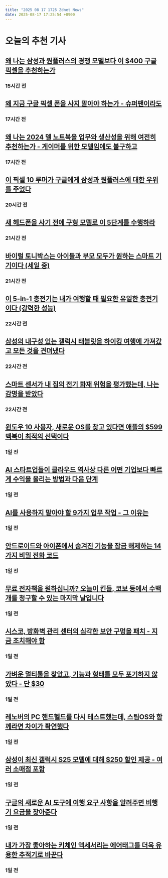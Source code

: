 ```yaml
---
title: "2025 08 17 1725 Zdnet News"
date: 2025-08-17 17:25:54 +0900
---
```


# 오늘의 추천 기사
## [왜 나는 삼성과 원플러스의 경쟁 모델보다 이 $400 구글 픽셀을 추천하는가](https://www.zdnet.com/article/why-i-recommend-this-400-google-pixel-over-competing-models-from-samsung-and-oneplus/)
### 15시간 전

## [왜 지금 구글 픽셀 폰을 사지 말아야 하는가 - 슈퍼팬이라도](https://www.zdnet.com/article/why-you-shouldnt-buy-a-google-pixel-phone-right-now-even-if-youre-a-superfan/)
### 17시간 전

## [왜 나는 2024 델 노트북을 업무와 생산성을 위해 여전히 추천하는가 - 게이머를 위한 모델임에도 불구하고](https://www.zdnet.com/article/why-i-still-recommend-this-2024-dell-laptop-for-work-and-productivity-even-though-its-for-gamers/)
### 17시간 전

## [이 픽셀 10 루머가 구글에게 삼성과 원플러스에 대한 우위를 주었다](https://www.zdnet.com/article/this-pixel-10-rumor-just-gave-google-an-edge-over-samsung-and-oneplus/)
### 20시간 전

## [새 헤드폰을 사기 전에 구형 모델로 이 5단계를 수행하라](https://www.zdnet.com/article/dont-buy-new-headphones-until-you-do-these-5-steps-with-your-old-pair/)
### 21시간 전

## [바이럴 토니박스는 아이들과 부모 모두가 원하는 스마트 기기이다 (세일 중)](https://www.zdnet.com/home-and-office/home-entertainment/the-viral-toniebox-is-exactly-what-both-kids-and-parents-want-from-a-smart-device-and-its-on-sale/)
### 21시간 전

## [이 5-in-1 충전기는 내가 여행할 때 필요한 유일한 충전기이다 (강력한 성능)](https://www.zdnet.com/article/this-5-in-1-travel-charger-is-the-only-one-ill-need-to-travel-and-its-full-of-power/)
### 22시간 전

## [삼성의 내구성 있는 갤럭시 태블릿을 하이킹 여행에 가져갔고 모든 것을 견뎌냈다](https://www.zdnet.com/article/i-brought-samsungs-rugged-galaxy-tablet-on-a-hiking-trip-and-it-weathered-everything/)
### 22시간 전

## [스마트 센서가 내 집의 전기 화재 위험을 평가했는데, 나는 감명을 받았다](https://www.zdnet.com/home-and-office/smart-home/a-smart-sensor-assessed-my-homes-risk-of-electrical-fires-and-i-was-impressed/)
### 22시간 전

## [윈도우 10 사용자, 새로운 OS를 찾고 있다면 애플의 $599 맥북이 최적의 선택이다](https://www.zdnet.com/article/windows-10-users-looking-for-a-new-os-apples-599-macbook-cant-come-at-a-better-time/)
### 1일 전

## [AI 스타트업들이 클라우드 역사상 다른 어떤 기업보다 빠르게 수익을 올리는 방법과 다음 단계](https://www.zdnet.com/article/how-ai-startups-are-scaling-revenue-faster-than-any-other-companies-in-cloud-history-and-whats-next/)
### 1일 전

## [AI를 사용하지 말아야 할 9가지 업무 작업 - 그 이유는](https://www.zdnet.com/article/stop-using-ai-for-these-9-work-tasks-heres-why/)
### 1일 전

## [안드로이드와 아이폰에서 숨겨진 기능을 잠금 해제하는 14가지 비밀 전화 코드](https://www.zdnet.com/article/14-secret-phone-codes-that-unlock-hidden-features-on-your-android-and-iphone/)
### 1일 전

## [무료 전자책을 원하십니까? 오늘이 킨들, 코보 등에서 수백 개를 청구할 수 있는 마지막 날입니다](https://www.zdnet.com/article/want-free-e-books-today-is-your-last-day-to-claim-hundreds-for-kindle-kobo-more/)
### 1일 전

## [시스코, 방화벽 관리 센터의 심각한 보안 구멍을 패치 - 지금 조치해야 함](https://www.zdnet.com/article/cisco-patches-critical-security-hole-in-firewall-management-center-act-now/)
### 1일 전

## [가벼운 멀티툴을 찾았고, 기능과 형태를 모두 포기하지 않았다 - 단 $30](https://www.zdnet.com/home-and-office/i-finally-found-a-lightweight-multitool-that-doesnt-sacrifice-function-for-form-and-its-only-30/)
### 1일 전

## [레노버의 PC 핸드헬드를 다시 테스트했는데, 스팀OS와 함께라면 차이가 확연했다](https://www.zdnet.com/article/i-retested-lenovos-pc-handheld-but-with-steamos-the-difference-was-night-and-day/)
### 1일 전

## [삼성이 최신 갤럭시 S25 모델에 대해 $250 할인 제공 - 여러 소매점 포함](https://www.zdnet.com/article/samsung-offers-250-discount-on-its-latest-galaxy-s25-model-multiple-retailers-included/)
### 1일 전

## [구글의 새로운 AI 도구에 여행 요구 사항을 알려주면 비행기 요금을 찾아준다](https://www.zdnet.com/article/tell-googles-new-ai-tool-about-your-travel-needs-and-its-find-flight-deals-for-you-now/)
### 1일 전

## [내가 가장 좋아하는 키체인 액세서리는 에어태그를 더욱 유용한 추적기로 바꾼다](https://www.zdnet.com/article/my-favorite-keychain-accessory-turns-the-airtag-into-an-even-more-useful-tracker/)
### 1일 전